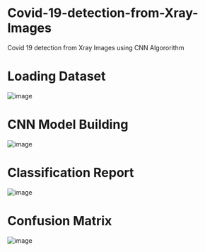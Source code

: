 # Covid-19-detection-from-Xray-Images
Covid 19 detection from Xray Images using CNN Algororithm

# Loading Dataset
![image](https://github.com/HarshAmin01/Covid-19-detection-from-Xray-Images/assets/101825662/dc7cc9d3-8d0d-400a-9fd6-52dddf1de90b)

# CNN Model Building
![image](https://github.com/HarshAmin01/Covid-19-detection-from-Xray-Images/assets/101825662/c67c49a8-1a1e-4fcc-83c7-a5cc6f04c8a8)

# Classification Report
![image](https://github.com/HarshAmin01/Covid-19-detection-from-Xray-Images/assets/101825662/5fbceb60-683c-40b8-8b99-6e90a17ff9db)

# Confusion Matrix
![image](https://github.com/HarshAmin01/Covid-19-detection-from-Xray-Images/assets/101825662/05b85220-d137-4319-af86-ec7186cd048b)





